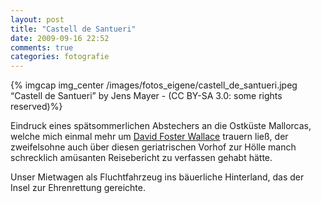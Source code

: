 ```yaml
---
layout: post
title: "Castell de Santueri"
date: 2009-09-16 22:52
comments: true
categories: fotografie
---
```


{% imgcap img_center /images/fotos_eigene/castell_de_santueri.jpeg “Castell de Santueri” by Jens Mayer - (CC BY-SA 3.0: some rights reserved)%}

Eindruck eines spätsommerlichen Abstechers an die Ostküste Mallorcas, welche mich einmal mehr um [David Foster Wallace](http://de.wikipedia.org/wiki/David_Foster_Wallace "Wikipedia: David Foster Wallace") trauern ließ, der zweifelsohne auch über diesen geriatrischen Vorhof zur Hölle manch schrecklich amüsanten Reisebericht zu verfassen gehabt hätte.

Unser Mietwagen als Fluchtfahrzeug ins bäuerliche Hinterland, das der Insel zur Ehrenrettung gereichte.

